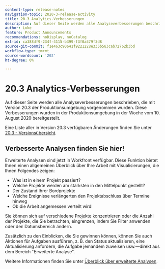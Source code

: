 ```yaml
---
content-type: release-notes
navigation-topic: 2020-3-release-activity
title: 20.3 Analytics-Verbesserungen
description: Auf dieser Seite werden alle Analyseverbesserungen beschrieben, die mit Version 20.3 der Produktionsumgebung vorgenommen wurden. Diese Verbesserungen wurden in der Produktionsumgebung in der Woche vom 10. August 2020 bereitgestellt.
author: Luke
feature: Product Announcements
recommendations: noDisplay, noCatalog
exl-id: ca388df9-234f-4115-b399-f3f0a379f3d8
source-git-commit: f1e463c90641f9221228e335b583cab72762b3bd
workflow-type: tm+mt
source-wordcount: '202'
ht-degree: 0%

---
```


# 20.3 Analytics-Verbesserungen

Auf dieser Seite werden alle Analyseverbesserungen beschrieben, die mit Version 20.3 der Produktionsumgebung vorgenommen wurden. Diese Verbesserungen wurden in der Produktionsumgebung in der Woche vom 10. August 2020 bereitgestellt.

Eine Liste aller in Version 20.3 verfügbaren Änderungen finden Sie unter [20.3 - Versionsübersicht](../../../product-announcements/product-releases/20.3-release-activity/20-3-release-overview.md).

## Verbesserte Analysen finden Sie hier!

Erweiterte Analysen sind jetzt in Workfront verfügbar. Diese Funktion bietet Ihnen einen allgemeinen Überblick über Ihre Arbeit mit Visualisierungen, die Ihnen Folgendes zeigen:

* Was ist in einem Projekt passiert?
* Welche Projekte werden am stärksten in den Mittelpunkt gestellt?
* Der Zustand Ihrer Bordprojekte
* Welche Ereignisse verlängerten den Projektabschluss über Termine hinweg
* Ob die Arbeit angemessen verteilt wird

Sie können sich auf verschiedene Projekte konzentrieren oder die Anzahl der Projekte, die Sie betrachten, eingrenzen, indem Sie Filter anwenden oder den Datumsbereich ändern.

Zusätzlich zu den Einblicken, die Sie gewinnen können, können Sie auch Aktionen für Aufgaben ausführen, z. B. den Status aktualisieren, eine Aktualisierung anfordern, die Aufgabe jemandem zuweisen usw.—direkt aus dem Bereich &quot;Erweiterte Analyse&quot;.

Weitere Informationen finden Sie unter [Überblick über erweiterte Analysen](../../../enhanced-analytics/enhanced-analytics-overview.md).

